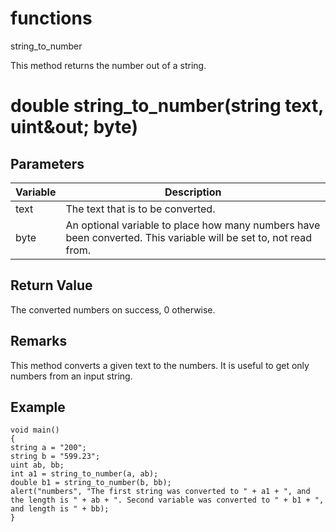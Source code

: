 # functions

string_to_number

  


This method returns the number out of a string.

# double string_to_number(string text, uint&out; byte)

## Parameters

Variable| Description  
---|---  
text | The text that is to be converted.  
byte | An optional variable to place how many numbers have been converted. This variable will be set to, not read from.  
  
## Return Value

The converted numbers on success, 0 otherwise.

## Remarks

This method converts a given text to the numbers. It is useful to get only numbers from an input string.

## Example
    
    
    void main()
    {
    string a = "200";
    string b = "599.23";
    uint ab, bb;
    int a1 = string_to_number(a, ab);
    double b1 = string_to_number(b, bb);
    alert("numbers", "The first string was converted to " + a1 + ", and the length is " + ab + ". Second variable was converted to " + b1 + ", and length is " + bb);
    }
    
